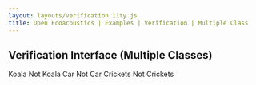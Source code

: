 ```yaml
---
layout: layouts/verification.11ty.js
title: Open Ecoacoustics | Examples | Verification | Multiple Class
---
```


<h2 class="grid-title">Verification Interface (Multiple Classes)</h2>

<oe-verification-grid id="verification-grid" grid-size="5">
  <oe-classification tag="koala" verified="true" shortcut="H">Koala</oe-classification>
  <oe-classification tag="koala" verified="false" shortcut="J">Not Koala</oe-classification>
  <oe-classification tag="car" shortcut="K">Car</oe-classification>
  <oe-classification tag="car" verified="false" shortcut="L">Not Car</oe-classification>
  <oe-classification tag="crickets" shortcut="Q">Crickets</oe-classification>
  <oe-classification tag="crickets" verified="false" shortcut="W">Not Crickets</oe-classification>

  <oe-data-source slot="data-source" for="verification-grid" src="/public/grid-items.json" local>
  </oe-data-source>
</oe-verification-grid>

